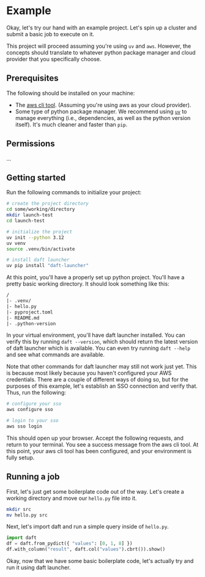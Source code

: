 # Example

Okay, let's try our hand with an example project.
Let's spin up a cluster and submit a basic job to execute on it.

This project will proceed assuming you're using `uv` and `aws`.
However, the concepts should translate to whatever python package manager and cloud provider that you specifically choose.

## Prerequisites

The following should be installed on your machine:
- The [aws cli tool](https://aws.amazon.com/cli).
  (Assuming you're using aws as your cloud provider).
- Some type of python package manager.
  We recommend using [`uv`](https://docs.astral.sh/uv) to manage everything (i.e., dependencies, as well as the python version itself).
  It's much cleaner and faster than `pip`.

## Permissions

...

## Getting started

Run the following commands to initialize your project:

```bash
# create the project directory
cd some/working/directory
mkdir launch-test
cd launch-test

# initialize the project
uv init --python 3.12
uv venv
source .venv/bin/activate

# install daft launcher
uv pip install "daft-launcher"
```

At this point, you'll have a properly set up python project.
You'll have a pretty basic working directory.
It should look something like this:

```txt
/
|- .venv/
|- hello.py
|- pyproject.toml
|- README.md
|- .python-version
```

In your virtual environment, you'll have daft launcher installed.
You can verify this by running `daft --version`, which should return the latest version of daft launcher which is available.
You can even try running `daft --help` and see what commands are available.

Note that other commands for daft launcher may still not work just yet.
This is because most likely because you haven't configured your AWS credentials.
There are a couple of different ways of doing so, but for the purposes of this example, let's establish an SSO connection and verify that.
Thus, run the following:

```bash
# configure your sso
aws configure sso

# login to your sso
aws sso login
```

This should open up your browser.
Accept the following requests, and return to your terminal.
You see a success message from the aws cli tool.
At this point, your aws cli tool has been configured, and your environment is fully setup.

## Running a job

First, let's just get some boilerplate code out of the way.
Let's create a working directory and move our `hello.py` file into it.

```bash
mkdir src
mv hello.py src
```

Next, let's import daft and run a simple query inside of `hello.py`.

```python
import daft
df = daft.from_pydict({ "values": [0, 1, 8] })
df.with_column("result", daft.col("values").cbrt()).show()
```

Okay, now that we have some basic boilerplate code, let's actually try and run it using daft launcher.
